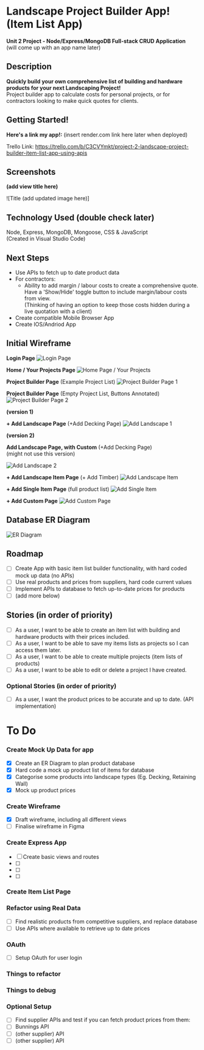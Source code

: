 # Landscape Project Builder App! (Item List App)

**Unit 2 Project - Node/Express/MongoDB Full-stack CRUD Application**
<BR> (will come up with an app name later)

## Description

**Quickly build your own comprehensive list of building and hardware products for your next Landscaping Project!**
<BR>
Project builder app to calculate costs for personal projects, or for contractors looking to make quick quotes for clients.

## Getting Started!

**Here's a link my app!:** (insert render.com link here later when deployed)

Trello Link: https://trello.com/b/C3CVYmkt/project-2-landscape-project-builder-item-list-app-using-apis

## Screenshots

**(add view title here)**

![Title (add updated image here)]

## Technology Used (double check later)

Node, Express, MongoDB, Mongoose, CSS & JavaScript
<BR> (Created in Visual Studio Code)

## Next Steps

- Use APIs to fetch up to date product data
- For contractors:
  - Ability to add margin / labour costs to create a comprehensive quote.
    <BR> Have a 'Show/Hide' toggle button to include margin/labour costs from view.
    <BR> (Thinking of having an option to keep those costs hidden during a live quotation with a client)
- Create compatible Mobile Browser App
- Create IOS/Andriod App

## Initial Wireframe

**Login Page**
![Login Page](<wireframe/Login Page.png>)

**Home / Your Projects Page**
![Home Page / Your Projects](<wireframe/Home Page.png>)

**Project Builder Page** (Example Project List)
![Project Builder Page 1](<wireframe/Project Builder Page (Example List).png>)

**Project Builder Page** (Empty Project List, Buttons Annotated)
![Project Builder Page 2](<wireframe/Project Builder Page (Buttons Explained, Empty List).png>)

**(version 1)**
<BR>

**+ Add Landscape Page** (+Add Decking Page)
![Add Landscape 1](<wireframe/+ Add Landscape Page (eg + Add Decking) without custom.png>)

**(version 2)**
<BR>

**Add Landscape Page, with Custom** (+Add Decking Page)
<BR> (might not use this version)

![Add Landscape 2](<wireframe/+ Add Landscape Page (eg + Add Decking).png>)

**+ Add Landscape Item Page** (+ Add Timber)
![Add Landscape Item](<wireframe/+ Add Landscape Item Page.png>)

**+ Add Single Item Page** (full product list)
![Add Single Item](<wireframe/+ Add Single Item Page.png>)

**+ Add Custom Page**
![Add Custom Page](<wireframe/+ Add Custom Page.png>)

## Database ER Diagram

![ER Diagram](<wireframe/Database ER diagram v2.0.png>)

## Roadmap

- [ ] Create App with basic item list builder functionality, with hard coded mock up data (no APIs)
- [ ] Use real products and prices from suppliers, hard code current values
- [ ] Implement APIs to database to fetch up-to-date prices for products
- [ ] (add more below)

## Stories (in order of priority)

- [ ] As a user, I want to be able to create an item list with building and hardware products with their prices included.
- [ ] As a user, I want to be able to save my items lists as projects so I can access them later.
- [ ] As a user, I want to be able to create multiple projects (item lists of products)
- [ ] As a user, I want to be able to edit or delete a project I have created.

### Optional Stories (in order of priority)

- [ ] As a user, I want the product prices to be accurate and up to date. (API implementation)

# To Do

### Create Mock Up Data for app

- [x] Create an ER Diagram to plan product database
- [x] Hard code a mock up product list of items for database
- [x] Categorise some products into landscape types (Eg. Decking, Retaining Wall)
- [x] Mock up product prices

### Create Wireframe

- [x] Draft wireframe, including all different views
- [ ] Finalise wireframe in Figma

### Create Express App

- [ ] Create basic views and routes
- [ ]
- [ ]
- [ ]

### Create Item List Page

### Refactor using Real Data

- [ ] Find realistic products from competitive suppliers, and replace database
- [ ] Use APIs where available to retrieve up to date prices

### OAuth

- [ ] Setup OAuth for user login

### Things to refactor

### Things to debug

### Optional Setup

- [ ] Find supplier APIs and test if you can fetch product prices from them:
- [ ] Bunnings API
- [ ] (other supplier) API
- [ ] (other supplier) API
